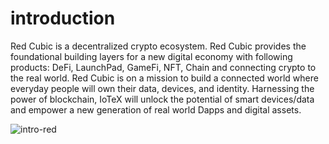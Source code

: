 # introduction
Red Cubic is a decentralized crypto ecosystem. Red Cubic provides the foundational building layers for a new digital economy with following products: DeFi, LaunchPad, GameFi, NFT, Chain and connecting crypto to the real world.
Red Cubic is on a mission to build a connected world where everyday people will own their data, devices, and identity. Harnessing the power of blockchain, IoTeX will unlock the potential of smart devices/data and empower a new generation of real world Dapps and digital assets.

![intro-red](https://user-images.githubusercontent.com/128607257/227539885-d157143c-a3bf-4cac-ab4a-c500aad74330.png)
